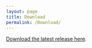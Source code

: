 ```yaml
---
layout: page
title: Download
permalink: /Download/
---
```


[Download the latest release here](https://github.com/hugomilan/tlmbht/releases).
